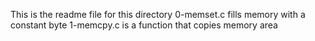 This is the readme file for this directory
0-memset.c fills memory with a constant byte
1-memcpy.c is a function that copies memory area

